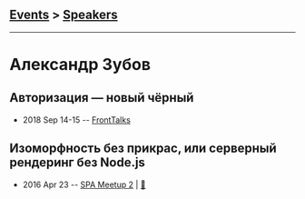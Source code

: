## [Events](../README.md) > [Speakers](../speakers.md)
---

# Александр Зубов

## Авторизация — новый чёрный
- 2018 Sep 14-15 -- [FrontTalks](https://events.yandex.ru/lib/talks/6357/)    
## Изоморфность без прикрас, или серверный рендеринг без Node.js
- 2016 Apr 23 -- [SPA Meetup 2](https://youtu.be/7Py5PKXsacU)  | [:notebook:](https://github.com/lahmatiy/moscow-spa-meetup-2/raw/master/pdf/server-side-rendering.pdf)  
